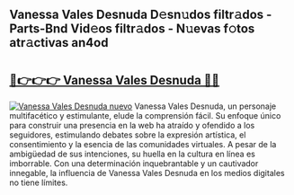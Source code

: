 ## Vanessa Vales Desnuda D𝚎sn𝚞dos filtr𝚊dos - Parts-Bnd Vid𝚎os filtr𝚊dos - N𝚞evas f𝚘tos atr𝚊ctivas an4od

# <h2><a href="http://mbbtj9.tromn.icu/?c=Vanessa+Vales+Desnuda">🔗👉👉👉 Vanessa Vales Desnuda 🔗🔗</a></h2>

[![Vanessa Vales Desnuda nuevo](https://i.imgur.com/pEAQMta.gif)](http://mbbtj9.tromn.icu/?c=Vanessa+Vales+Desnuda)
Vanessa Vales Desnuda, un personaje multifacético y estimulante, elude la comprensión fácil. Su enfoque único para construir una presencia en la web ha atraído y ofendido a los seguidores, estimulando debates sobre la expresión artística, el consentimiento y la esencia de las comunidades virtuales. A pesar de la ambigüedad de sus intenciones, su huella en la cultura en línea es imborrable. Con una determinación inquebrantable y un cautivador innegable, la influencia de Vanessa Vales Desnuda en los medios digitales no tiene límites.
